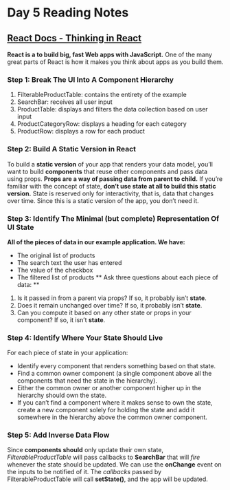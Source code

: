 
# Day 5 Reading Notes
## [React Docs - Thinking in React](https://reactjs.org/docs/thinking-in-react.html)
**React is a to build big, fast Web apps with JavaScript.** 
One of the many great parts of React is how it makes you think about apps as you build them. 
### Step 1: Break The UI Into A Component Hierarchy
1. FilterableProductTable: contains the entirety of the example
2. SearchBar: receives all user input
3. ProductTable: displays and filters the data collection based on user input
4. ProductCategoryRow: displays a heading for each category
5. ProductRow: displays a row for each product

### Step 2: Build A Static Version in React
To build a **static version** of your app that renders your data model, you’ll want to build **components** that reuse other components and pass data using props. **Props are a way of passing data from parent to child.** If you’re familiar with the concept of state, **don’t use state at all to build this static version.** State is reserved only for interactivity, that is, data that changes over time. Since this is a static version of the app, you don’t need it.
### Step 3: Identify The Minimal (but complete) Representation Of UI State
**All of the pieces of data in our example application. We have:**
- The original list of products
- The search text the user has entered
- The value of the checkbox
- The filtered list of products
** Ask three questions about each piece of data: **
1. Is it passed in from a parent via props? If so, it probably isn’t **state**.
2. Does it remain unchanged over time? If so, it probably isn’t **state**.
3. Can you compute it based on any other state or props in your component? If so, it isn’t **state**.
### Step 4: Identify Where Your State Should Live
For each piece of state in your application:
- Identify every component that renders something based on that state.
- Find a common owner component (a single component above all the components that need the state in the hierarchy).
- Either the common owner or another component higher up in the hierarchy should own the state.
- If you can’t find a component where it makes sense to own the state, create a new component solely for holding the state and add it somewhere in the hierarchy above the common owner component.
### Step 5: Add Inverse Data Flow
Since **components should** only update their own state, *FilterableProductTable* will pass callbacks to **SearchBar** that will *fire* whenever the state should be updated. We can use the **onChange** event on the inputs to be notified of it. The *callbacks* passed by FilterableProductTable will call **setState()**, and the app will be updated.







